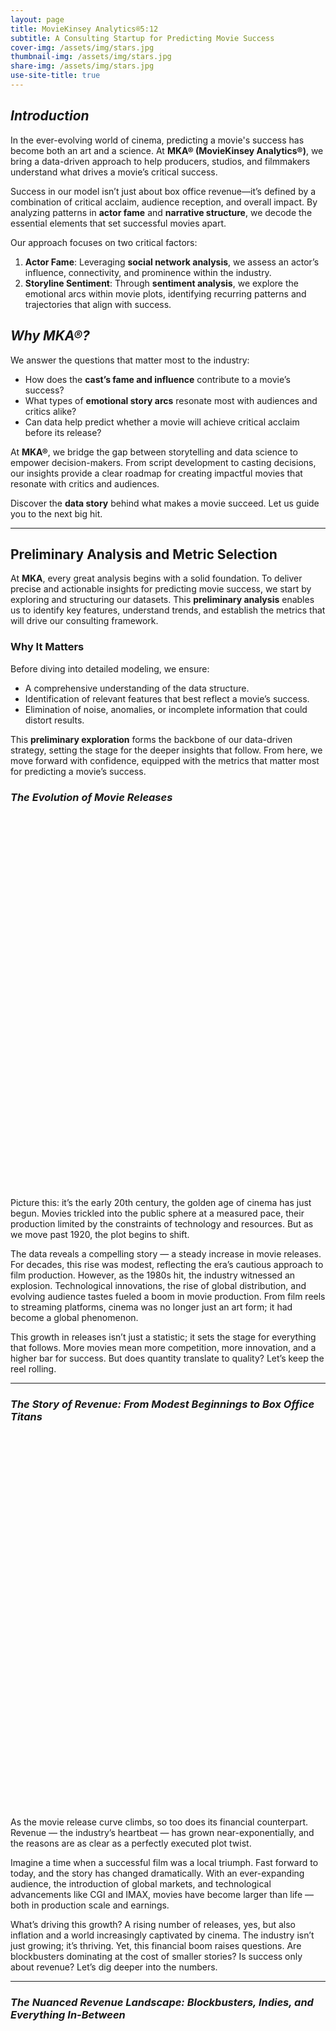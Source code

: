 ```yaml
---
layout: page
title: MovieKinsey Analytics®5:12
subtitle: A Consulting Startup for Predicting Movie Success
cover-img: /assets/img/stars.jpg
thumbnail-img: /assets/img/stars.jpg
share-img: /assets/img/stars.jpg
use-site-title: true
---
```


## *Introduction*

In the ever-evolving world of cinema, predicting a movie's success has become both an art and a science. At **MKA® (MovieKinsey Analytics®)**, we bring a data-driven approach to help producers, studios, and filmmakers understand what drives a movie’s critical success.

Success in our model isn’t just about box office revenue—it’s defined by a combination of critical acclaim, audience reception, and overall impact. By analyzing patterns in **actor fame** and **narrative structure**, we decode the essential elements that set successful movies apart.

Our approach focuses on two critical factors:  

1. **Actor Fame**: Leveraging **social network analysis**, we assess an actor’s influence, connectivity, and prominence within the industry.  
2. **Storyline Sentiment**: Through **sentiment analysis**, we explore the emotional arcs within movie plots, identifying recurring patterns and trajectories that align with success.

## *Why MKA®?*

We answer the questions that matter most to the industry:  

- How does the **cast’s fame and influence** contribute to a movie’s success?  
- What types of **emotional story arcs** resonate most with audiences and critics alike?  
- Can data help predict whether a movie will achieve critical acclaim before its release?  

At **MKA®**, we bridge the gap between storytelling and data science to empower decision-makers. From script development to casting decisions, our insights provide a clear roadmap for creating impactful movies that resonate with critics and audiences.  

Discover the **data story** behind what makes a movie succeed. Let us guide you to the next big hit.

-----------------

## **Preliminary Analysis and Metric Selection**

At **MKA**, every great analysis begins with a solid foundation. To deliver precise and actionable insights for predicting movie success, we start by exploring and structuring our datasets. This **preliminary analysis** enables us to identify key features, understand trends, and establish the metrics that will drive our consulting framework.  

### **Why It Matters**

Before diving into detailed modeling, we ensure:  
- A comprehensive understanding of the data structure.  
- Identification of relevant features that best reflect a movie’s success.  
- Elimination of noise, anomalies, or incomplete information that could distort results.  

This **preliminary exploration** forms the backbone of our data-driven strategy, setting the stage for the deeper insights that follow. From here, we move forward with confidence, equipped with the metrics that matter most for predicting a movie’s success.

### *The Evolution of Movie Releases*

<div id="releases-plot" style="width: 100%; height: 600px;"></div>

Picture this: it’s the early 20th century, the golden age of cinema has just begun. Movies trickled into the public sphere at a measured pace, their production limited by the constraints of technology and resources. But as we move past 1920, the plot begins to shift.

The data reveals a compelling story — a steady increase in movie releases. For decades, this rise was modest, reflecting the era’s cautious approach to film production. However, as the 1980s hit, the industry witnessed an explosion. Technological innovations, the rise of global distribution, and evolving audience tastes fueled a boom in movie production. From film reels to streaming platforms, cinema was no longer just an art form; it had become a global phenomenon.

This growth in releases isn’t just a statistic; it sets the stage for everything that follows. More movies mean more competition, more innovation, and a higher bar for success. But does quantity translate to quality? Let’s keep the reel rolling.

---

### *The Story of Revenue: From Modest Beginnings to Box Office Titans*

<div id="revenue-plot" style="width: 100%; height: 600px;"></div>

As the movie release curve climbs, so too does its financial counterpart. Revenue — the industry’s heartbeat — has grown near-exponentially, and the reasons are as clear as a perfectly executed plot twist.

Imagine a time when a successful film was a local triumph. Fast forward to today, and the story has changed dramatically. With an ever-expanding audience, the introduction of global markets, and technological advancements like CGI and IMAX, movies have become larger than life — both in production scale and earnings.

What’s driving this growth? A rising number of releases, yes, but also inflation and a world increasingly captivated by cinema. The industry isn’t just growing; it’s thriving. Yet, this financial boom raises questions. Are blockbusters dominating at the cost of smaller stories? Is success only about revenue? Let’s dig deeper into the numbers.

---

### *The Nuanced Revenue Landscape: Blockbusters, Indies, and Everything In-Between*

<div id="revenue-stats-plot" style="width: 100%; height: 600px;"></div>
<div id="revenue-scatter-plot" style="width: 100%; height: 600px;"></div>

Here’s where the story takes a fascinating turn. Over the years, the revenue landscape has grown polarized. The variance in box office earnings has never been wider. On one end, we have the colossal success of record-breaking blockbusters. On the other, a rise in lower-budget indie films carving their own niche.

Take a closer look, and you’ll spot the trends: spikes in average revenue during the 1960s, 1970s, and the 2000s. These peaks suggest a few standout years when influential movies reshaped audience behavior and consumption. Movies weren’t just entertainment; they became cultural landmarks, driving trends and capturing imaginations.

But here’s the twist: while revenue paints a broad picture of financial success, it’s not the whole story. A movie’s impact goes beyond earnings. Popularity, critical acclaim, and audience connection all play roles in determining what *success* truly means.

---

### *Why Revenue Isn’t Enough*

The data tells us this much: the movie industry is growing, financially and creatively. But focusing on revenue alone misses the bigger picture. A movie’s success isn’t just about box office numbers; it’s about emotional connection, cultural impact, and the stories that resonate.

Our analysis doesn’t stop here. While the industry’s financial growth is impressive, we believe there’s more to success than dollars earned. Through a deep dive into sentiment analysis and actor influence, we aim to uncover the hidden ingredients that separate good movies from great ones. 

So, does a star-studded cast or an unforgettable storyline hold the key to success? The answer is coming — and it’s worth sticking around for.


## *The Story Behind Movie Ratings: Audience Perception Unmasked*

### Ratings Analysis

<div id="ratings-stats-plot" style="width: 100%; height: 600px;"></div>
<div id="ratings-scatter-plot" style="width: 100%; height: 600px;"></div>

Every movie tells a story, but what about the story told by its ratings? Early on, movie ratings were a bit like untamed scripts — volatile, inconsistent, and shaped by a limited audience. In the industry's early years, ratings swung unpredictably due to sparse viewer feedback. As more people tuned in, these fluctuations smoothed out, creating a consistent, audience-driven metric. 

Today, movie ratings remain a steady guide, capturing audience sentiment independent of revenue-driven market forces. This makes ratings a core element of our success metric, offering a grounded perspective on a film’s lasting appeal.

---

### Vote Count Analysis

<div id="votes-stats-plot" style="width: 100%; height: 600px;"></div>
<div id="votes-scatter-plot" style="width: 100%; height: 600px;"></div>

Movie ratings tell us *what* audiences think, but vote counts tell us *how many* people care enough to voice that opinion. Early movies gathered only a handful of votes — cinema was still a niche experience. Over time, the industry grew, audiences expanded, and voting became commonplace.

This surge in engagement wasn’t linear. Certain years saw sudden spikes, likely driven by cultural phenomena or blockbuster releases. These trends reveal more than viewership; they reflect engagement, passion, and a global audience becoming active participants in a movie’s journey.

---

## *Defining Success: Beyond Box Office Numbers*

What makes a movie truly successful? In our story, success goes beyond the ticket counter. We crafted a success metric that blends quality and popularity:

**S = rating × log(number of votes)**

This formula ensures that both a film's approval rating and its audience reach are counted — balancing the art of filmmaking with its global reception.

### Success Metric in Action

<div id="success-stats-plot" style="width: 100%; height: 600px;"></div>
<div id="success-scatter-plot" style="width: 100%; height: 600px;"></div>

Early cinema was unpredictable. Fewer votes and scattered ratings created erratic success scores. But with time, our metric stabilizes, reflecting how modern movies consistently engage and resonate with large audiences. This trend shows how industry growth parallels increased viewer participation and emotional investment.

---

### Success vs. Revenue

<div id="success-revenue-plot" style="width: 100%; height: 600px;"></div>

A quick glance reveals a strong relationship between success and revenue — but with notable exceptions. Some highly-rated movies earned modest revenue due to limited release or niche appeal. Conversely, some financially dominant films may have sacrificed quality for commercial appeal. This duality affirms that success isn’t solely about money — it’s about reaching hearts *and* wallets.

---

## *The Actor's Journey: Age, Experience, and Cinematic Legacy*

### Understanding Actor Trajectories

<div id="actor-age-plot" style="width: 100%; height: 600px;"></div>

An actor’s career arc mirrors a movie's narrative: beginnings, climaxes, and resolutions. Our analysis reveals that actors starting young are more likely to build extensive filmographies. Two standout starting points emerged:

- **1-5 Years Old:** The child star phenomenon.
- **15-19 Years Old:** Teenage career launches.

Actors entering the scene later face a tougher climb, with decreasing movie counts as starting age increases. This pattern underscores experience as a key driver in career longevity — and movie success.

By tracking the most experienced actor in each film, we captured a critical piece of the success puzzle. After all, in the cinematic universe, experience isn’t just an asset — it’s a legacy in motion.



# **3. Sentiment Analysis: Understanding Emotional Dynamics**

In the cinematic world, a movie's ability to evoke emotions often defines its success. To explore this dimension, **MovieKinsey Analytics** conducted sentiment analysis on movie plot summaries, leveraging cutting-edge natural language processing tools.

---

### **Choosing the Right Sentiment Model**

We tested two sentiment analysis models to determine the best fit for our project:

1. **VADER (Valence Aware Dictionary and Sentiment Reasoner)**:  
   A highly efficient, rule-based tool designed for analyzing short and emotive text, VADER captures **positive**, **neutral**, and **negative** sentiment using a pre-defined word lexicon and sentiment rules. It calculates an overall **compound score** between -1 (most negative) and +1 (most positive). VADER’s simplicity and speed made it a practical choice for processing extensive movie datasets.

2. **DistilBERT (Distilled Bidirectional Encoder Representations from Transformers)**:  
   While more advanced, DistilBERT is a transformer-based language model capable of deep contextual understanding. It excels in complex linguistic analysis but was ultimately too intricate for our focus on sentiment polarity in plot summaries.

---

### **Why We Chose VADER**

Given our objective of scoring sentiment efficiently across thousands of movie plots, we chose **VADER** for its balance of speed and interpretability. Its rule-based approach aligns well with detecting sentiment in structured summaries while remaining computationally efficient.

By leveraging VADER, **MovieKinsey Analytics** ensures robust sentiment analysis as part of our mission to predict a movie's success through data-driven insights.

At **MovieKinsey Analytics**, we don't just analyze plots—we map emotions.



<div id="distilbert-sentiment-plot" style="width: 100%; height: 600px;"></div>


### Sentiment Analysis of Movie Plot Summaries Using VADER

We utilized VADER (Valence Aware Dictionary and Sentiment Reasoner) for sentiment analysis on movie plot summaries, following a structured approach to analyze and interpret sentiment effectively:

1. **Sentiment Calculation**:  
   - VADER, a lexicon- and rule-based tool, was applied to each plot summary. The `SentimentIntensityAnalyzer` function computed four sentiment metrics for each summary:  
     - **Positive Sentiment**: The proportion of positive words.
     - **Negative Sentiment**: The proportion of negative words.
     - **Neutral Sentiment**: The proportion of neutral words.
     - **Compound Score**: A single normalized score (-1 to +1) summarizing overall sentiment intensity.

2. **Metadata Integration**:  
   - Sentiment data was combined with metadata for each movie, such as genres, revenue, and runtime. This enabled a deeper understanding of how sentiment relates to other attributes of the movies.

3. **Analysis of Sentiment Trends**:  
   - Using aggregated sentiment metrics, we analyzed sentiment patterns across genres, identifying trends such as the average positivity or negativity associated with specific movie types.

4. **Clustering Sentiment Trajectories**:  
   - Sentiment scores were clustered using machine learning techniques (KMeans and PCA). This provided insights into common sentiment patterns among movies and visualized relationships in a lower-dimensional space.

5. **Saving Results**:  
   - The processed data, including sentiment scores and clustering results, was saved in a CSV file (`sentiment_genre_Vader_analysis.csv`). This structured format allows for further analysis and visualization.

This approach leverages VADER's efficiency and simplicity, making it well-suited for understanding overall sentiment trends in movie plot summaries, especially for lexicon-dominated text.



VADER PLOT HERE 


Averahge sentiment by top 20 genre for VADER




PLOT HERE

### 3.3 Analysis 

#### 3.3.1 Sentiment Variability and Its Relationship with Success


In this analysis, we compute the **variability of sentiment scores** for each movie to investigate how emotional dynamics influence a movie's success. Sentiment variability is measured as the standard deviation of sentiment scores across a movie's narrative arc.

AVERAGE SUCCCESS BY SENTIMENT VARIABILITY PLOT


The bar chart above shows the **average success** for movies with **High Variability** and **Low Variability** in sentiment arcs. 

- **High Variability** movies have a higher average success compared to **Low Variability** movies.
- The extremely low p-value (< 0.05) indicates that the observed difference in success between the two groups is **statistically significant**. This suggests that movies with higher sentiment variability (emotional rollercoaster) are more engaging for audiences and tend to achieve greater success.

This finding supports the hypothesis that an **emotional rollercoaster experience**—indicated by high sentiment variability—leads to higher audience engagement, which in turn contributes to greater success for movies. This insight can inform storytelling and scriptwriting strategies to optimize audience reception.

#### 3.3.2 Analysis of Shape-Based Sentiment Features and Success

This analysis explores the relationship between key shape-based sentiment features and movie success. Specifically, we analyze:
1. **Amplitude**: Difference between highest and lowest sentiment scores.
2. **Slope**: Rate of sentiment change across the movie.
3. **Peak Timing**: When the highest sentiment occurs (early, mid, or late in the movie).


AVERAGE SUCCESS BY AMPLITUDE QUARTILES

AVERAGE SUCCESS BY SLOPE QUARTILES 

AVERAGE SUCCESS BY PEAK TIMING QUARTILES


This analysis explores the relationship between key shape-based sentiment features and movie success. Specifically, we analyze:
1. **Amplitude**: Difference between highest and lowest sentiment scores.
2. **Slope**: Rate of sentiment change across the movie.
3. **Peak Timing**: When the highest sentiment occurs (early, mid, or late in the movie).


#### 3.3.4 Narrative Types Across All Movies

This analysis identifies the narrative types across all movies by clustering sentiment arcs, assigns the clusters meaningful narrative labels, and examines their relationship with movie success. 


**Kurt Vonnegut's Six Narrative Types**  
The emotional story arc of a movie plot describes how the emotions of characters—and by extension, the audience—shift throughout the film. These arcs often reveal universal storytelling patterns that resonate across genres. American writer Kurt Vonnegut famously categorized all stories into **six narrative archetypes**, which can be used to classify emotional arcs:

1. **Rags to Riches:** The protagonist starts low and rises to success.
2. **Riches to Rags:** The protagonist starts high and descends into failure.
3. **Man in a Hole:** The protagonist falls into difficulty but rises again.
4. **Icarus:** The protagonist rises to great heights only to fall.
5. **Cinderella:** The protagonist rises, falls, and rises again.
6. **Oedipus:** The protagonist falls, rises, and falls again.


We aim to uncover whether **genres** naturally exhibit these six narrative types by analyzing the average emotional arcs of movies. Grouping movies by genre allows us to observe recurring patterns and connections to Vonnegut’s archetypes, which could help identify dominant narrative types within genres.

This analysis uses **Time-Series KMeans Clustering** to group movies in each genre by their sentiment arcs (emotional trajectories). The main steps include:
1. **Data Preparation:** Sentiment arcs are extracted and normalized to a consistent length (200 points) for each movie in a genre.
2. **Clustering:** 
   - Time-series KMeans clustering groups movies into 4 clusters per genre based on their sentiment arcs.
   - Each cluster represents a narrative type, visualized through its barycenter (average arc for the cluster).
3. **Results:** The clusters reveal key narrative archetypes in each genre, aligning with **Kurt Vonnegut's six story types**.



1. **Number of Movies per Narrative Type**
   - **Most Common Narrative Types**:
     - **Man in Hole**: 6,423 movies
     - **Icarus**: 6,245 movies
     - **Cinderella**: 6,087 movies
   - **Less Common Narrative Types**:
     - **Oedipus**: 4,995 movies
     - **Rags to Riches**: 4,101 movies
     - **Riches to Rags**: 3,486 movies

2. **Average Success by Narrative Type**
   - **Top Performing Narrative Types**:
     - **Cinderella**: 41.46 (highest success)
     - **Oedipus**: 41.01
     - **Man in Hole**: 40.03
   - **Lower Performing Narrative Types**:
     - **Icarus**: 39.41
     - **Rags to Riches**: 35.46
     - **Riches to Rags**: 32.61 (lowest success)

3. **ANOVA Test Results**
   - **F-statistic**: 219.05
   - **P-value**: 1.55e-230
   - **Conclusion**: There is a highly statistically significant difference in success across narrative types. This confirms that different story arcs impact movie success differently.

4. **Visualization Highlights**
   - **Representative Story Arcs**: Six clusters were identified, aligning with Kurt Vonnegut’s narrative archetypes.
   - **Success by Narrative Type**: "Cinderella" and "Oedipus" lead in average success, while "Riches to Rags" has the lowest performance.
   - **Movie Count by Narrative Type**: "Man in Hole," "Icarus," and "Cinderella" are the most popular narrative structures.

---

#### **Insights**
- **Cinderella** and **Oedipus** are associated with the highest success rates, suggesting audiences resonate with these uplifting or dramatic story arcs.
- **Riches to Rags** performs the worst in terms of success, indicating that steady decline may be less engaging for audiences.
- **Man in Hole** and **Icarus** are popular but have slightly lower success rates compared to **Cinderella** and **Oedipus**.
- The significant ANOVA results underline the impact of narrative structure on audience reception and movie success.


# 4. Network Analysis
In this section we will attempt to quantify an actor's success based on the success of the film. The relationship between collaborative status and success will then be explored in relation to the actors' partnerships.

We built this graph structure based on the movie's appearance schedule. If two actors appeared in the same movie, we consider that there is a collaboration between them. The graph is explained as follows:

- Edge: no direction, represents the existence of collaboration
- Node: represents an actor
- Degree: the number of edges of a node, i.e., the number of collaborations an actor has with other people
- Actor's Success: the average of the successes of all the movies an actor has appeared in

We use colour and size to show the features of an actor:
- Node Colour: represents an actor's success
- Node Size: the number of degrees an actor has.

It can be observed that actors close to the centre tend to be more successful. However, since only the 60 actors with the highest number of collaborations were selected here to build the network, the number of successes and collaborations is not very intuitive. Therefore we will use all actors to fit the curves in the following analyses.

### 4.2 Relationship between Collaboration and Success

Based on the analysis, we can observe:
- The number of collaborations for most of the actors is clustered around 100, showing a right-skewed distribution.

- The metric we use to represent success rises as the number of collaborations rises.

This matches our expected assumptions and intuition:

- There are more unknown and smaller actors.

- There is a strong relationship between the success of the film in which an actor is cast and the actor's fame.

So we can say that the measure of an actor can be based on the popularity and ratings of the films he has appeared in. And since we find that there is a strong correlation between an actor's success and the number of collaborations an actor has, we can add the number of collaborations an actor has as a feature to the calculation of an actor's success rate.



<div class="plot-controls">
    <label for="movie-id-input">Enter Movie ID:</label>
    <input type="number" id="movie-id-input" value="77856" min="1">
    <button onclick="updateDistilBERTPlot(document.getElementById('movie-id-input').value)">
        Update Plot
    </button>
</div>
<script src="https://cdn.plot.ly/plotly-latest.min.js"></script>
<script src="https://cdnjs.cloudflare.com/ajax/libs/PapaParse/5.3.0/papaparse.min.js"></script>
<script src="{{ site.baseurl }}/assets/js/sentiment-analysis-plots.js"></script>

<script src="https://cdn.plot.ly/plotly-latest.min.js"></script>
<script src="https://cdnjs.cloudflare.com/ajax/libs/PapaParse/5.3.0/papaparse.min.js"></script>
<script src="{{ site.baseurl }}/assets/js/utilities.js"></script>
<script src="{{ site.baseurl }}/assets/js/data-analysis-plots.js"></script>
<script>
document.addEventListener('DOMContentLoaded', function() {
    // Load the movie master dataset
    Papa.parse('{{ site.baseurl }}/data/movie_master_dataset.csv', {
        download: true,
        header: true,
        complete: function(movieResults) {
            const yearStats = processYearlyData(movieResults.data);
            const years = Object.keys(yearStats).sort((a,b) => a-b);
            // Create movie-related plots
            createReleasesPlot(yearStats, years);
            createRevenuePlot(yearStats, years);
            createStatsPlot('revenue-stats-plot', yearStats, years, 'revenues', 
                'Box Office Revenue Statistics', 'Revenue [$]');
            createScatterPlot('revenue-scatter-plot', yearStats, years, 'revenue', 
                'Box Office Revenue per Movie (log)', 'Revenue [$] (log)', true);
            createStatsPlot('ratings-stats-plot', yearStats, years, 'ratings',
                'Yearly Rating Statistics', 'Rating');
            createScatterPlot('ratings-scatter-plot', yearStats, years, 'rating',
                'Ratings per Movie', 'Rating');
            createStatsPlot('votes-stats-plot', yearStats, years, 'votes',
                'Yearly Vote Count Statistics', 'Vote Count');
            createScatterPlot('votes-scatter-plot', yearStats, years, 'votes',
                'Vote Counts per Movie (log)', 'Vote Count (log)', true);
            createSuccessPlots(yearStats, years);
            
            // Load the character metadata for actor age plot
            Papa.parse('{{ site.baseurl }}/data/character_metadata_cleaned.csv', {
                download: true,
                header: true,
                complete: function(characterResults) {
                    console.log("Character data loaded:", characterResults.data.length);
                    createActorAgePlot(characterResults.data);
                },
                error: function(error) {
                    console.error('Error loading character data:', error);
                }
            });
        },
        error: function(error) {
            console.error('Error loading movie data:', error);
        }
    });
});
</script>